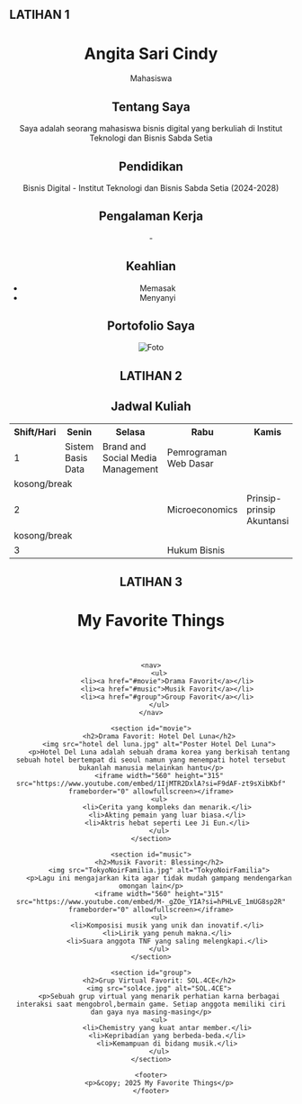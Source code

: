 ## LATIHAN 1
<!DOCTYPE html>
<html lang="id">
<head>
<meta charset="UTF-8">
<meta name="viewport" content="width=device-width,
initial-scale=1.0">
<title>Latihan 1 - HTML5</title>
</head>
<body>
<header>
<h1>Angita Sari Cindy</h1>
<p>Mahasiswa</p>
</footer>
</body>
</html>
  <section id="tentang">
<h2>Tentang Saya</h2>
<p>Saya adalah seorang mahasiswa bisnis digital yang berkuliah di Institut Teknologi dan Bisnis Sabda Setia</p>
</section>
  <h2>Pendidikan</h2>
<p>Bisnis Digital - Institut Teknologi dan Bisnis Sabda Setia (2024-2028)</p>
</section>
<h2>Pengalaman Kerja</h2>
<p>-</p>
</section>
<h2>Keahlian</h2>
<ul>
            <li><a "#">Memasak</a></li>
            <li><a "#">Menyanyi</a></li>
        </ul>
<h2>Portofolio Saya</h2>
<img src="https://images.app.goo.gl/jmks7UJmZweHp9nA7.jpg" alt="Foto">
</section>

## LATIHAN 2

<h2> Jadwal Kuliah</h2>
    <table>
        <tr>
            <th>Shift/Hari</th>
            <th>Senin</th>
            <th>Selasa</th>
            <th>Rabu</th>
            <th>Kamis</th>
            <th>Jumat</th>
        </tr>
        <tr>
            <td>1</td>
            <td>Sistem Basis Data</td>
            <td>Brand and Social Media Management</td>
            <td>Pemrograman Web Dasar</td>
            <td></td>
            <td>Statistika Bisnis</td>
        </tr>
        <tr>
            <td colspan="6">kosong/break</td>
        </tr>
        <tr>
            <td>2</td>
            <td></td>
            <td></td>
            <td>Microeconomics</td>
            <td>Prinsip-prinsip Akuntansi</td>
            <td></td>
        </tr>
        <tr>
            <td colspan="6">kosong/break</td>
        </tr>
        <tr>
            <td>3</td>
            <td></td>
            <td></td>
            <td>Hukum Bisnis</td>
            <td></td>
            <td></td>
        </tr>
    </table>
</body>
</html>

## LATIHAN 3
<!DOCTYPE html>
<html lang="id">
<head>
    <meta charset="UTF-8">
    <meta name="viewport" content="width=device-width, initial-scale=1.0">
    <title>My Favorite Things</title>
    <link rel="stylesheet" href="style.css">
</head>
<body>
    <header>
        <h1>My Favorite Things</h1>
    </header>
    
    <nav>
        <ul>
            <li><a href="#movie">Drama Favorit</a></li>
            <li><a href="#music">Musik Favorit</a></li>
            <li><a href="#group">Group Favorit</a></li>
        </ul>
    </nav>
    
    <section id="movie">
        <h2>Drama Favorit: Hotel Del Luna</h2>
        <img src="hotel del luna.jpg" alt="Poster Hotel Del Luna">
        <p>Hotel Del Luna adalah sebuah drama korea yang berkisah tentang sebuah hotel bertempat di seoul namun yang menempati hotel tersebut bukanlah manusia melainkan hantu</p>
        <iframe width="560" height="315" src="https://www.youtube.com/embed/1IjMTR2DxlA?si=F9dAF-zt9sXibKbf" frameborder="0" allowfullscreen></iframe>
        <ul>
            <li>Cerita yang kompleks dan menarik.</li>
            <li>Akting pemain yang luar biasa.</li>
            <li>Aktris hebat seperti Lee Ji Eun.</li>
        </ul>
    </section>
    
    <section id="music">
        <h2>Musik Favorit: Blessing</h2>
        <img src="TokyoNoirFamilia.jpg" alt="TokyoNoirFamilia">
        <p>Lagu ini mengajarkan kita agar tidak mudah gampang mendengarkan omongan lain</p>
        <iframe width="560" height="315" src="https://www.youtube.com/embed/M-_gZOe_YIA?si=hPHLvE_1mUG8sp2R" frameborder="0" allowfullscreen></iframe>
        <ul>
            <li>Komposisi musik yang unik dan inovatif.</li>
            <li>Lirik yang penuh makna.</li>
            <li>Suara anggota TNF yang saling melengkapi.</li>
        </ul>
    </section>
    
    <section id="group">
        <h2>Grup Virtual Favorit: SOL.4CE</h2>
        <img src="sol4ce.jpg" alt="SOL.4CE">
        <p>Sebuah grup virtual yang menarik perhatian karna berbagai interaksi saat mengobrol,bermain game. Setiap anggota memiliki ciri dan gaya nya masing-masing</p>
        <ul>
            <li>Chemistry yang kuat antar member.</li>
            <li>Kepribadian yang berbeda-beda.</li>
            <li>Kemampuan di bidang musik.</li>
        </ul>
    </section>
    
    <footer>
        <p>&copy; 2025 My Favorite Things</p>
    </footer>
</body>
</html>
